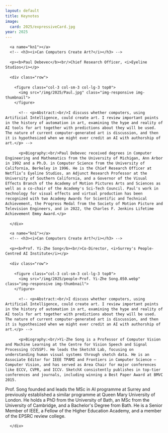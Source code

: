 ```yaml
---
layout: default
title: Keynotes
image:
  card: 2025/expressiveCard.jpg
year: 2025
---
```


<div class="col-12 col-sm-12 col-lg-12">

      <a name="kn1"></a>
      <!-- <h3><i>Can Computers Create Art?</i></h3> -->

      <p><b>Paul Debevec</b><br/>Chief Research Officer, <i>Eyeline Studios</i></p>

	  <div class="row">

		<figure class="col-3 col-sm-3 col-lg-3 top0">
		  <img src="/img/2025/Paul.jpg" class="img-responsive img-thumbnail">
		</figure>

		  <!-- <p>Abstract:<br/>I discuss whether computers, using Artificial Intelligence, could create art. I review important points in the history of automation in art, examining the hype and reality of AI tools for art together with predictions about they will be used. The nature of current computer-generated art is discussion, and then it is hypothesized when we might ever credit an AI with authorship of art.</p> -->

		  <p>Biography:<br/>Paul Debevec received degrees in Computer Engineering and Mathematics from the University of Michigan, Ann Arbor in 1992 and a Ph.D. in Computer Science from the University of California, Berkeley in 1996. He is the Chief Research Officer at Netflix’s Eyeline Studios, an Adjunct Research Professor at the University of Southern California, and a Governor of the Visual Effects Branch of the Academy of Motion Pictures Arts and Sciences as well as a co-chair of the Academy's Sci-Tech Council. Paul's work in technology for visual effects and virtual production has been recognized with two Academy Awards for Scientific and Technical Achievement, the Progress Medal from the Society of Motion Picture and Television Engineers, and in 2022, the Charles F. Jenkins Lifetime Achievement Emmy Award.</p>

	  </div>

</div>


<div class="col-12 col-sm-12 col-lg-12">

      <a name="kn1"></a>
      <!-- <h3><i>Can Computers Create Art?</i></h3> -->

      <p><b>Prof. Yi-Zhe Song</b><br/>Co-Director, <i>Surrey's People-Centred AI Institute</i></p>

	  <div class="row">

		<figure class="col-3 col-sm-3 col-lg-3 top0">
		  <img src="/img/2025/people-Prof. Yi-Zhe Song.050.webp" class="img-responsive img-thumbnail">
		</figure>

		  <!-- <p>Abstract:<br/>I discuss whether computers, using Artificial Intelligence, could create art. I review important points in the history of automation in art, examining the hype and reality of AI tools for art together with predictions about they will be used. The nature of current computer-generated art is discussion, and then it is hypothesized when we might ever credit an AI with authorship of art.</p> -->

		  <p>Biography:<br/>Yi-Zhe Song is a Professor of Computer Vision and Machine Learning at the Centre for Vision Speech and Signal Processing (CVSSP). He leads the SketchX Lab, focusing on understanding human visual systems through sketch data. He is an Associate Editor for IEEE TPAMI and Frontiers in Computer Science – Computer Vision, and has served as Area Chair for major conferences like ECCV, CVPR, and ICCV. SketchX consistently publishes in top-tier conferences and journals, including winning a Best Paper Award at BMVC 2015.

Prof. Song founded and leads the MSc in AI programme at Surrey and previously established a similar programme at Queen Mary University of London. He holds a PhD from the University of Bath, an MSc from the University of Cambridge, and a Bachelor's Degree from Bath. He is a Senior Member of IEEE, a Fellow of the Higher Education Academy, and a member of the EPSRC review college.</p>

	  </div>

</div><!--/span-->
